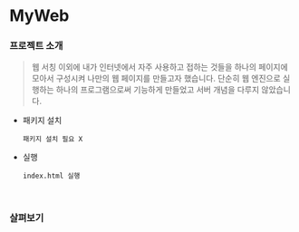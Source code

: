 # MyWeb
### 프로젝트 소개  
  > 웹 서칭 이외에 내가 인터넷에서 자주 사용하고 접하는 것들을 하나의 페이지에 모아서 구성시켜 나만의 웹 페이지를 만들고자 했습니다.
단순히 웹 엔진으로 실행하는 하나의 프로그램으로써 기능하게 만들었고 서버 개념을 다루지 않았습니다.
* 패키지 설치  
  ```
  패키지 설치 필요 X  
  ```
* 실행  
  ```
  index.html 실행
  ```

</br>

### 살펴보기  
